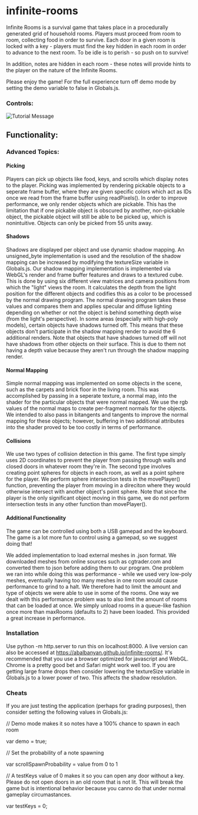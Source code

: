 # infinite-rooms
Infinite Rooms is a survival game that takes place in a procedurally generated grid of household rooms. Players must proceed from room to room, collecting food in order to survive. Each door in a given room is locked with a key - players must find the key hidden in each room in order to advance to the next room. To be idle is to perish - so push on to survive!


In addition, notes are hidden in each room - these notes will provide hints to the player on the nature of the Infinite Rooms.


Please enjoy the game! For the full experience turn off demo mode by setting the demo variable to
false in Globals.js.

### Controls:
![Tutorial Message](http://i.imgur.com/40NNb51.png)

## Functionality:

### Advanced Topics:
#### Picking
Players can pick up objects like food, keys, and scrolls which display notes to the player.
Picking was implemented by rendering pickable objects to a seperate frame buffer, where they are given specific colors which act as IDs once we read from the frame buffer using readPixels(). In order to improve performance, we only render objects which are pickable. This has the limitation that if one pickable object is obscured by another, non-pickable object, the pickable object will still be able to be picked up, which is nonintuitive. 
Objects can only be picked from 55 units away.  
#### Shadows
Shadows are displayed per object and use dynamic shadow mapping. An unsigned_byte implementation is used and the resolution of the shadow mapping can be increased by
modifying the textureSize variable in Globals.js. Our shadow mapping implementation is implemented via WebGL's render and frame buffer features
and draws to a textured cube. This is done by using six different view matrices and camera positions from which the "light" views the room. It calculates the depth from
the light position for the different objects and codifies this as a color to be processed by the normal drawing program. The normal drawing program takes these values
and compares them and applies specular and diffuse lighting depending on whether or not the object is behind something depth wise (from the light's perspective).
In some areas (especially with high-poly models), certain objects have shadows turned off. This means that these objects don't participate in the shadow mapping
render to avoid the 6 additional renders. Note that objects that have shadows turned off will not have shadows from other objects on their surface. This is due
to them not having a depth value because they aren't run through the shadow mapping render.
#### Normal Mapping
Simple normal mapping was implemented on some objects in the scene, such as the carpets and brick floor in the living room. This was accomplished by passing in a seperate texture, a normal map, into the shader for the particular objects that were normal mapped. We use the rgb values of the normal maps to create per-fragment normals for the objects. We intended to also pass in bitangents and tangents to improve the normal mapping for these objects; however, buffering in two additional attributes into the shader proved to be too costly in terms of performance.
#### Collisions
We use two types of collision detection in this game. The first type simply uses 2D coordinates to prevent the player from passing through walls and closed doors in whatever room they're in. The second type involves creating point spheres for objects in each room, as well as a point sphere for the player. We perform sphere intersection tests in the movePlayer() function, preventing the player from moving in a direciton where they would otherwise intersect with another object's point sphere. Note that since the player is the only significant object moving in this game, we do not perform intersection tests in any other function than movePlayer().
#### Additional Functionality
The game can be controlled using both a USB gamepad and the keyboard. The game is a lot more fun to control using a gamepad, so we suggest doing that!

We added implementation to load external meshes in .json format. We downloaded meshes from online sources such as cgtrader.com and converted them to json before adding them to our program. One problem we ran into while doing this was performance - while we used very low-poly meshes, eventually having too many meshes in one room would cause performance to grind to a halt. We therefore had to limit the amount and type of objects we were able to use in some of the rooms.
One way we dealt with this performance problem was to also limit the amount of rooms that can be loaded at once. We simply unload rooms in a queue-like fashion once more than maxRooms (defaults to 2) have been loaded. This provided a great increase in performance.

### Installation

Use python -m http.server to run this on localhost:8000. A live version can also be accessed at https://abalbanyan.github.io/infinite-rooms/. It's recommended that you use a browser optimized for
javascript and WebGL. Chrome is a pretty good bet and Safari might work well too. If you are
getting large frame drops then consider lowering the textureSize variable in Globals.js to
a lower power of two. This affects the shadow resolution.

### Cheats

If you are just testing the application (perhaps for grading purposes), then consider setting
the following values in Globals.js:

// Demo mode makes it so notes have a 100% chance to spawn in each room

var demo = true; 

// Set the probability of a note spawning

var scrollSpawnProbability = value from 0 to 1 

// A testKeys value of 0 makes it so you can open any door without a key. Please do not open doors in an old room that is not lit. This will break the game but is intentional behavior because you canno do that under normal gameplay circumastances.

var testKeys = 0;                                                     
